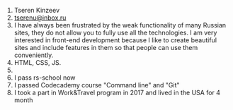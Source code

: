 1. Tseren Kinzeev
2. tserenu@inbox.ru
3. I have always been frustrated by the weak functionality of many Russian sites, they do not allow you to fully use all the technologies. I am very interested in front-end development because I like to create beautiful sites and include features in them so that people can use them conveniently. 
4. HTML, CSS, JS.
5. 
6. I pass rs-school now
7. I passed Codecademy course "Command line" and "Git"
8. I took a part in Work&Travel program in 2017 and lived in the USA for 4 month